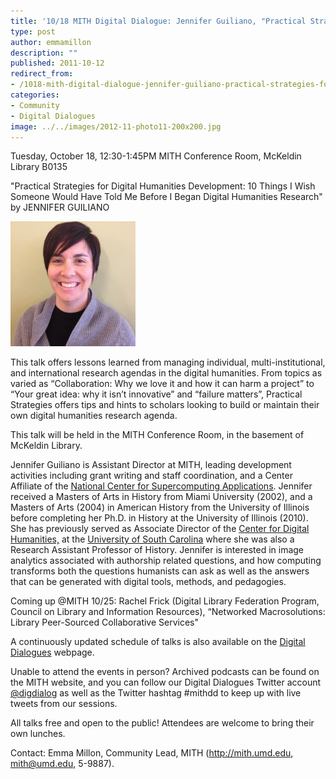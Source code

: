 ```yaml
---
title: '10/18 MITH Digital Dialogue: Jennifer Guiliano, "Practical Strategies for Digital Humanities Development: 10 Things I Wish Someone Would Have Told Me Before I Began Digital Humanities Research"'
type: post
author: emmamillon
description: ""
published: 2011-10-12
redirect_from: 
- /1018-mith-digital-dialogue-jennifer-guiliano-practical-strategies-for-digital-humanities-development-10-things-i-wish-someone-would-have-told-me-before-i-began-digital-humanities-research/
categories:
- Community
- Digital Dialogues
image: ../../images/2012-11-photo11-200x200.jpg
---
```

Tuesday, October 18, 12:30-1:45PM MITH Conference Room, McKeldin Library B0135

"Practical Strategies for Digital Humanities Development: 10 Things I Wish Someone Would Have Told Me Before I Began Digital Humanities Research" by JENNIFER GUILIANO

![Jennifer Guiliano](../../images/2012-11-photo11-200x200.jpg)

This talk offers lessons learned from managing individual, multi-institutional, and international research agendas in the digital humanities. From topics as varied as “Collaboration: Why we love it and how it can harm a project” to “Your great idea: why it isn’t innovative” and “failure matters”, Practical Strategies offers tips and hints to scholars looking to build or maintain their own digital humanities research agenda.

This talk will be held in the MITH Conference Room, in the basement of McKeldin Library.

Jennifer Guiliano is Assistant Director at MITH, leading development activities including grant writing and staff coordination, and a Center Affiliate of the [National Center for Supercomputing Applications](http://www.ncsa.illinois.edu/). Jennifer received a Masters of Arts in History from Miami University (2002), and a Masters of Arts (2004) in American History from the University of Illinois before completing her Ph.D. in History at the University of Illinois (2010). She has previously served as Associate Director of the [Center for Digital Humanities,](http://cdh.sc.edu/) at the [University of South Carolina](http://www.sc.edu/) where she was also a Research Assistant Professor of History. Jennifer is interested in image analytics associated with authorship related questions, and how computing transforms both the questions humanists can ask as well as the answers that can be generated with digital tools, methods, and pedagogies.

Coming up @MITH 10/25: Rachel Frick (Digital Library Federation Program, Council on Library and Information Resources), “Networked Macrosolutions: Library Peer-Sourced Collaborative Services"

A continuously updated schedule of talks is also available on the [Digital Dialogues](../podcast/) webpage.

Unable to attend the events in person? Archived podcasts can be found on the MITH website, and you can follow our Digital Dialogues Twitter account [@digdialog](http://twitter.com/#%21/digdialog) as well as the Twitter hashtag #mithdd to keep up with live tweets from our sessions.

All talks free and open to the public! Attendees are welcome to bring their own lunches.

Contact: Emma Millon, Community Lead, MITH (http://mith.umd.edu, mith@umd.edu, 5-9887).
